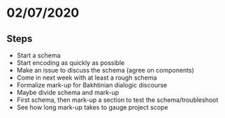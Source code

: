 # 02/07/2020

## Steps 
* Start a schema 
* Start encoding as quickly as possible
* Make an issue to discuss the schema (agree on components)
* Come in next week with at least a rough schema
* Formalize mark-up for Bakhtinian dialogic discourse
* Maybe divide schema and mark-up
* First schema, then mark-up a section to test the schema/troubleshoot
* See how long mark-up takes to gauge project scope
